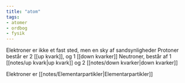 ```yaml
---
title: "atom"
tags: 
- atomer
- ordbog
- fysik
---
```


Elektroner er ikke et fast sted, men en sky af sandsynligheder
Protoner består er 2 [[up kvark]], og 1 [[down kvarker]]
Neutroner, består af 1 [[notes/up kvark|up kvark]] og 2 [[notes/down kvarker|down kvarker]]

Elektroner er [[notes/Elementarpartikler|Elementarpartikler]]